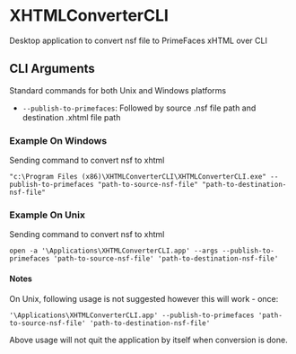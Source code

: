# XHTMLConverterCLI
Desktop application to convert nsf file to PrimeFaces xHTML over CLI

## CLI Arguments
Standard commands for both Unix and Windows platforms
- `--publish-to-primefaces`: Followed by source .nsf file path and destination .xhtml file path

### Example On Windows
Sending command to convert nsf to xhtml

```
"c:\Program Files (x86)\XHTMLConverterCLI\XHTMLConverterCLI.exe" --publish-to-primefaces "path-to-source-nsf-file" "path-to-destination-nsf-file"
```

### Example On Unix
Sending command to convert nsf to xhtml

```
open -a '\Applications\XHTMLConverterCLI.app' --args --publish-to-primefaces 'path-to-source-nsf-file' 'path-to-destination-nsf-file'
```

#### Notes
On Unix, following usage is not suggested however this will work - once:
```
'\Applications\XHTMLConverterCLI.app' --publish-to-primefaces 'path-to-source-nsf-file' 'path-to-destination-nsf-file'
```
Above usage will not quit the application by itself when conversion is done.